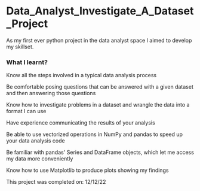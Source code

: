 # Data_Analyst_Investigate_A_Dataset_Project

As my first ever python project in the data analyst space I aimed to develop my skillset.

### What I learnt?
Know all the steps involved in a typical data analysis process

Be comfortable posing questions that can be answered with a given dataset and then answering those questions

Know how to investigate problems in a dataset and wrangle the data into a format I can use

Have experience communicating the results of your analysis

Be able to use vectorized operations in NumPy and pandas to speed up your data analysis code

Be familiar with pandas' Series and DataFrame objects, which let me access my data more conveniently

Know how to use Matplotlib to produce plots showing my findings

This project was completed on: 12/12/22
